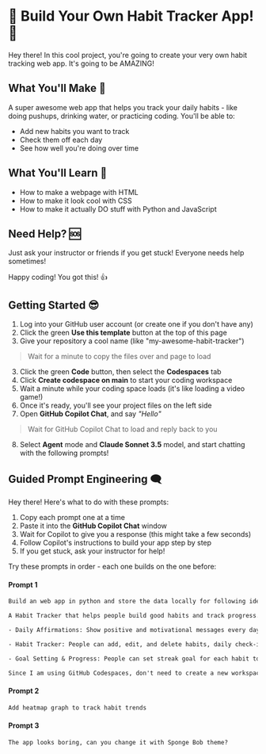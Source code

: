 # 🌟 Build Your Own Habit Tracker App! 🌟

Hey there! In this cool project, you're going to create your very own habit tracking web app. It's going to be AMAZING!

## What You'll Make 🚀

A super awesome web app that helps you track your daily habits - like doing pushups, drinking water, or practicing coding. You'll be able to:
- Add new habits you want to track
- Check them off each day
- See how well you're doing over time

## What You'll Learn 🧠

- How to make a webpage with HTML
- How to make it look cool with CSS
- How to make it actually DO stuff with Python and JavaScript

## Need Help? 🆘

Just ask your instructor or friends if you get stuck! Everyone needs help sometimes!

Happy coding! You got this! 👍

## Getting Started 😎

1. Log into your GitHub user account (or create one if you don't have any)
2. Click the green **Use this template** button at the top of this page
3. Give your repository a cool name (like "my-awesome-habit-tracker")

> Wait for a minute to copy the files over and page to load

3. Click the green **Code** button, then select the **Codespaces** tab
4. Click **Create codespace on main** to start your coding workspace
5. Wait a minute while your coding space loads (it's like loading a video game!)
6. Once it's ready, you'll see your project files on the left side
7. Open **GitHub Copilot Chat**, and say *"Hello"*

> Wait for GitHub Copilot Chat to load and reply back to you

8. Select **Agent** mode and **Claude Sonnet 3.5** model, and start chatting with the following prompts!

## Guided Prompt Engineering 🗨️

Hey there! Here's what to do with these prompts:

1. Copy each prompt one at a time
2. Paste it into the **GitHub Copilot Chat** window
3. Wait for Copilot to give you a response (this might take a few seconds)
4. Follow Copilot's instructions to build your app step by step
5. If you get stuck, ask your instructor for help!

Try these prompts in order - each one builds on the one before:

#### Prompt 1

```txt
Build an web app in python and store the data locally for following idea.

A Habit Tracker that helps people build good habits and track progress. The important things it must include:

- Daily Affirmations: Show positive and motivational messages every day, even offline.

- Habit Tracker: People can add, edit, and delete habits, daily check-in, and have a badge to show the streaks.

- Goal Setting & Progress: People can set streak goal for each habit to stay motivated.

Since I am using GitHub Codespaces, don't need to create a new workspace, use this existing one.
```

#### Prompt 2

```txt
Add heatmap graph to track habit trends
```

#### Prompt 3

```txt
The app looks boring, can you change it with Sponge Bob theme?
```


